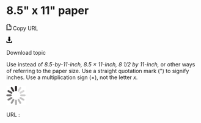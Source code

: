 ﻿# 8.5" x 11" paper

![Copy URL](media/85-x-11-paper/Copy.png)
Copy URL

![Download](media/85-x-11-paper/Download.png)

Download topic

Use instead of *8.5-by-11-inch, 8.5 × 11-inch, 8 1/2 by 11-inch,*
or other ways of referring to the paper size. Use a
straight quotation mark (") to signify inches. Use a
multiplication sign (×), not the letter *x.*

![In progress](media/85-x-11-paper/activity-large.gif)

URL :
